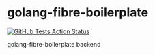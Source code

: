 # golang-fibre-boilerplate

[![GitHub Tests Action Status](https://img.shields.io/github/workflow/status/raliqala/golang-fibre-boilerplate/lint?label=tests)](https://github.com/raliqala/golang-fibre-boilerplate/actions?query=workflow%3Alint+branch%3Amain)  

golang-fibre-boilerplate backend
